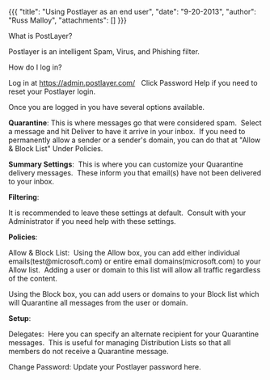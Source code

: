 {{{
  "title": "Using Postlayer as an end user",
  "date": "9-20-2013",
  "author": "Russ Malloy",
  "attachments": []
}}}

<p>What is PostLayer?</p>
<p>Postlayer is an intelligent Spam, Virus, and Phishing filter.</p>

<p>How do I log in?</p>
<p>Log in at&nbsp;<a href="https://admin.postlayer.com/">https://admin.postlayer.com/</a>&nbsp; &nbsp;Click Password Help if you need to reset your Postlayer login.</p>

<p>Once you are logged in you have several options available.</p>
<p><strong>Quarantine</strong>: This is where messages go that were considered spam. &nbsp;Select a message and hit Deliver to have it arrive in your inbox. &nbsp;If you need to permanently allow a sender or a sender's domain, you can do that at "Allow &amp;
  Block List" Under Policies.</p>
<p><strong>Summary Settings</strong>: &nbsp;This is where you can customize your Quarantine delivery messages. &nbsp;These inform you that email(s) have not been delivered to your inbox.</p>

<p><strong>Filtering</strong>:</p>
<p>It is recommended to leave these settings at default. &nbsp;Consult with your Administrator if you need help with these settings.</p>

<p><strong>Policies</strong>:</p>
<p>Allow &amp; Block List: &nbsp;Using the Allow box, you can add either individual emails(test@microsoft.com) or entire email domains(microsoft.com) to your Allow list. &nbsp;Adding a user or domain to this list will allow all traffic regardless of the
  content.</p>
<p>Using the Block box, you can add users or domains to your Block list which will Quarantine all messages from the user or domain.</p>

<p><strong>Setup</strong>:</p>
<p>Delegates: &nbsp;Here you can specify an alternate recipient for your Quarantine messages. &nbsp;This is useful for managing Distribution Lists so that all members do not receive a Quarantine message.</p>
<p>Change Password: Update your Postlayer password here.</p>